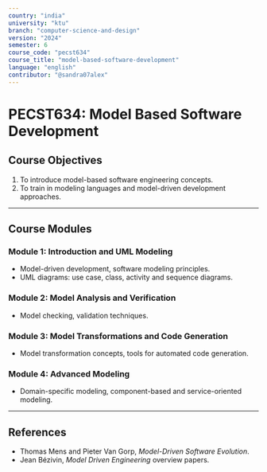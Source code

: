 ```yaml
---
country: "india"
university: "ktu"
branch: "computer-science-and-design"
version: "2024"
semester: 6
course_code: "pecst634"
course_title: "model-based-software-development"
language: "english"
contributor: "@sandra07alex"
---
```


# PECST634: Model Based Software Development

## Course Objectives
1. To introduce model-based software engineering concepts.
2. To train in modeling languages and model-driven development approaches.

---

## Course Modules

### Module 1: Introduction and UML Modeling
- Model-driven development, software modeling principles.
- UML diagrams: use case, class, activity and sequence diagrams.

### Module 2: Model Analysis and Verification
- Model checking, validation techniques.

### Module 3: Model Transformations and Code Generation
- Model transformation concepts, tools for automated code generation.

### Module 4: Advanced Modeling
- Domain-specific modeling, component-based and service-oriented modeling.

---

## References
- Thomas Mens and Pieter Van Gorp, *Model-Driven Software Evolution*.
- Jean Bézivin, *Model Driven Engineering* overview papers.
